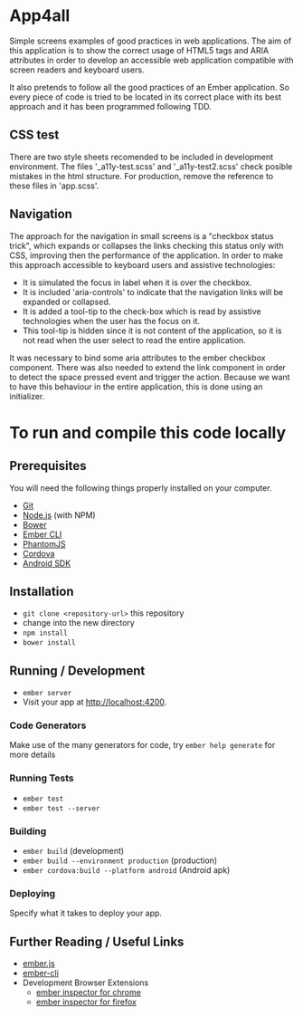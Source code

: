 # App4all

Simple screens examples of good practices in web applications. The aim of this application is to show the correct usage of HTML5 tags and ARIA attributes in order to develop an accessible web application compatible with screen readers and keyboard users.

It also pretends to follow all the good practices of an Ember application. So every piece of code is tried to be located in its correct place with its best approach and it has been programmed following TDD.

## CSS test

There are two style sheets recomended to be included in development environment. The files '_a11y-test.scss' and '_a11y-test2.scss' check posible mistakes in the html structure. For production, remove the reference to these files in 'app.scss'.

## Navigation

The approach for the navigation in small screens is a "checkbox status trick", which expands or collapses the links checking this status only with CSS, improving then the performance of the application. In order to make this approach accessible to keyboard users and assistive technologies:

* It is simulated the focus in label when it is over the checkbox.
* It is included 'aria-controls' to indicate that the navigation links will be expanded or collapsed.
* It is added a tool-tip to the check-box which is read by assistive technologies when the user has the focus on it.
* This tool-tip is hidden since it is not content of the application, so it is not read when the user select to read the entire application.

It was necessary to bind some aria attributes to the ember checkbox component. There was also needed to extend the link component in order to detect the space pressed event and trigger the action. Because we want to have this behaviour in the entire application, this is done using an initializer.

# To run and compile this code locally

## Prerequisites

You will need the following things properly installed on your computer.

* [Git](http://git-scm.com/)
* [Node.js](http://nodejs.org/) (with NPM)
* [Bower](http://bower.io/)
* [Ember CLI](http://www.ember-cli.com/)
* [PhantomJS](http://phantomjs.org/)
* [Cordova](https://www.npmjs.com/package/cordova)
* [Android SDK](https://developer.android.com/sdk/index.html)

## Installation

* `git clone <repository-url>` this repository
* change into the new directory
* `npm install`
* `bower install`

## Running / Development

* `ember server`
* Visit your app at [http://localhost:4200](http://localhost:4200).

### Code Generators

Make use of the many generators for code, try `ember help generate` for more details

### Running Tests

* `ember test`
* `ember test --server`

### Building

* `ember build` (development)
* `ember build --environment production` (production)
* `ember cordova:build --platform android` (Android apk)

### Deploying

Specify what it takes to deploy your app.

## Further Reading / Useful Links

* [ember.js](http://emberjs.com/)
* [ember-cli](http://www.ember-cli.com/)
* Development Browser Extensions
  * [ember inspector for chrome](https://chrome.google.com/webstore/detail/ember-inspector/bmdblncegkenkacieihfhpjfppoconhi)
  * [ember inspector for firefox](https://addons.mozilla.org/en-US/firefox/addon/ember-inspector/)

